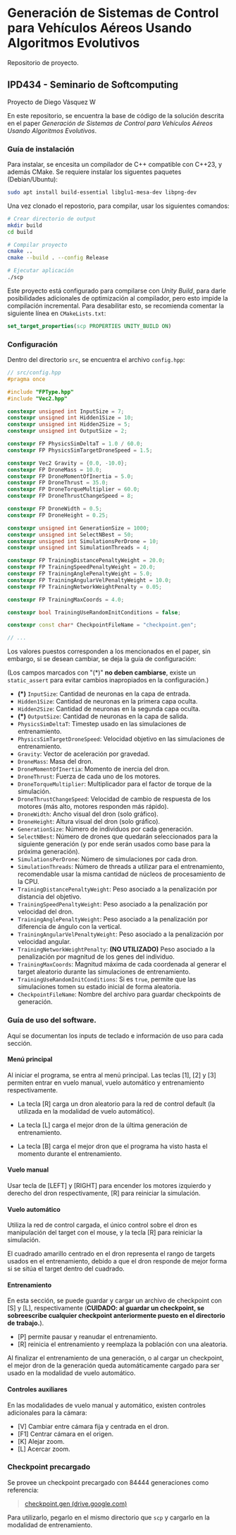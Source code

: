 # Generación de Sistemas de Control para Vehículos Aéreos Usando Algoritmos Evolutivos
Repositorio de proyecto.


## IPD434 - Seminario de Softcomputing
Proyecto de Diego Vásquez W


En este repositorio, se encuentra la base de código de la solución descrita en el paper *Generación de Sistemas de Control para Vehículos Aéreos Usando Algoritmos Evolutivos*.

### Guía de instalación

Para instalar, se encesita un compilador de C++ compatible con C++23, y además CMake.
Se requiere instalar los siguentes paquetes (Debian/Ubuntu):

```bash
sudo apt install build-essential libglu1-mesa-dev libpng-dev
```

Una vez clonado el repostorio, para compilar, usar los siguientes comandos:

```bash
# Crear directorio de output
mkdir build
cd build

# Compilar proyecto
cmake ..
cmake --build . --config Release

# Ejecutar aplicación
./scp
```

Este proyecto está configurado para compilarse con *Unity Build*, para darle posibilidades adicionales de optimización al compilador, pero esto impide la compilación incremental. Para desabilitar esto, se recomienda comentar la siguiente línea en `CMakeLists.txt`:

```cmake
set_target_properties(scp PROPERTIES UNITY_BUILD ON)
```

### Configuración

Dentro del directorio `src`, se encuentra el archivo `config.hpp`:

```cpp
// src/config.hpp
#pragma once

#include "FPType.hpp"
#include "Vec2.hpp"

constexpr unsigned int InputSize = 7;
constexpr unsigned int Hidden1Size = 10;
constexpr unsigned int Hidden2Size = 5;
constexpr unsigned int OutputSize = 2;

constexpr FP PhysicsSimDeltaT = 1.0 / 60.0;
constexpr FP PhysicsSimTargetDroneSpeed = 1.5;

constexpr Vec2 Gravity = {0.0, -10.0};
constexpr FP DroneMass = 10.0;
constexpr FP DroneMomentOfInertia = 5.0;
constexpr FP DroneThrust = 35.0;
constexpr FP DroneTorqueMultiplier = 60.0;
constexpr FP DroneThrustChangeSpeed = 8;

constexpr FP DroneWidth = 0.5;
constexpr FP DroneHeight = 0.25;

constexpr unsigned int GenerationSize = 1000;
constexpr unsigned int SelectNBest = 50;
constexpr unsigned int SimulationsPerDrone = 10;
constexpr unsigned int SimulationThreads = 4;

constexpr FP TrainingDistancePenaltyWeight = 20.0;
constexpr FP TrainingSpeedPenaltyWeight = 20.0;
constexpr FP TrainingAnglePenaltyWeight = 5.0;
constexpr FP TrainingAngularVelPenaltyWeight = 10.0;
constexpr FP TrainingNetworkWeightPenalty = 0.05;

constexpr FP TrainingMaxCoords = 4.0;

constexpr bool TrainingUseRandomInitConditions = false;

constexpr const char* CheckpointFileName = "checkpoint.gen";

// ...
```

Los valores puestos corresponden a los mencionados en el paper, sin embargo, si se desean cambiar, se deja la guía de configuración:

(Los campos marcados con "(*)" **no deben cambiarse**, existe un `static_assert` para evitar cambios inapropiados en la configuración.)


- **(*)** `InputSize`: Cantidad de neuronas en la capa de entrada.
- `Hidden1Size`: Cantidad de neuronas en la primera capa oculta.
- `Hidden2Size`: Cantidad de neuronas en la segunda capa oculta.
- **(*)** `OutputSize`: Cantidad de neuronas en la capa de salida.
- `PhysicsSimDeltaT`: Timestep usado en las simulaciones de entrenamiento.
- `PhysicsSimTargetDroneSpeed`: Velocidad objetivo en las simulaciones de entrenamiento.
- `Gravity`: Vector de aceleración por gravedad.
- `DroneMass`: Masa del dron.
- `DroneMomentOfInertia`: Momento de inercia del dron.
- `DroneThrust`: Fuerza de cada uno de los motores.
- `DroneTorqueMultiplier`: Multiplicador para el factor de torque de la simulación.
- `DroneThrustChangeSpeed`: Velocidad de cambio de respuesta de los motores (más alto, motores responden más rápido).
- `DroneWidth`: Ancho visual del dron (solo gráfico).
- `DroneHeight`: Altura visual del dron (solo gráfico).
- `GenerationSize`: Número de individuos por cada generación.
- `SelectNBest`: Número de drones que quedarán seleccionados para la siguiente generación (y por ende serán usados como base para la próxima generación).
- `SimulationsPerDrone`: Número de simulaciones por cada dron.
- `SimulationThreads`: Número de threads a utilizar para el entrenamiento, recomendable usar la misma cantidad de núcleos de procesamiento de la CPU.
- `TrainingDistancePenaltyWeight`: Peso asociado a la penalización por distancia del objetivo.
- `TrainingSpeedPenaltyWeight`: Peso asociado a la penalización por velocidad del dron.
- `TrainingAnglePenaltyWeight`: Peso asociado a la penalización por diferencia de ángulo con la vertical.
- `TrainingAngularVelPenaltyWeight`: Peso asociado a la penalización por velocidad angular.
- `TrainingNetworkWeightPenalty`: **(NO UTILIZADO)** Peso asociado a la penalización por magnitud de los genes del individuo.
- `TrainingMaxCoords`: Magnitud máxima de cada coordenada al generar el target aleatorio durante las simulaciones de entrenamiento.
- `TrainingUseRandomInitConditions`: Si es `true`, permite que las simulaciones tomen su estado inicial de forma aleatoria.
- `CheckpointFileName`: Nombre del archivo para guardar checkpoints de generación.

### Guía de uso del software.

Aquí se documentan los inputs de teclado e información de uso para cada sección. 

#### Menú principal
Al iniciar el programa, se entra al menú principal. Las teclas [1], [2] y [3] permiten entrar en vuelo manual, vuelo automático y entrenamiento respectivamente.

- La tecla [R] carga un dron aleatorio para la red de control default (la utilizada en la modalidad de vuelo automático).

- La tecla [L] carga el mejor dron de la última generación de entrenamiento.

- La tecla [B] carga el mejor dron que el programa ha visto hasta el momento durante el entrenamiento.

#### Vuelo manual
Usar tecla de [LEFT] y [RIGHT] para encender los motores izquierdo y derecho del dron respectivamente, [R] para reiniciar la simulación.

#### Vuelo automático
Utiliza la red de control cargada, el único control sobre el dron es manipulación del target con el mouse, y la tecla [R] para reiniciar la simulación.

El cuadrado amarillo centrado en el dron representa el rango de targets usados en el entrenamiento, debido a que el dron responde de mejor forma si se sitúa el target dentro del cuadrado.

#### Entrenamiento

En esta sección, se puede guardar y cargar un archivo de checkpoint con [S] y [L], respectivamente (**CUIDADO: al guardar un checkpoint, se sobreescribe cualquier checkpoint anteriormente puesto en el directorio de trabajo.**).

- [P] permite pausar y reanudar el entrenamiento.
- [R] reinicia el entrenamiento y reemplaza la población con una aleatoria.

Al finalizar el entrenamiento de una generación, o al cargar un checkpoint, el mejor dron de la generación queda automáticamente cargado para ser usado en la modalidad de vuelo automático.


#### Controles auxiliares

En las modalidades de vuelo manual y automático, existen controles adicionales para la cámara:

- [V] Cambiar entre cámara fija y centrada en el dron.
- [F1] Centrar cámara en el origen.
- [K] Alejar zoom.
- [L] Acercar zoom.

### Checkpoint precargado

Se provee un checkpoint precargado con 84444 generaciones como referencia:

> [checkpoint.gen (drive.google.com)](https://drive.google.com/file/d/1bQ2BK3MERKck8D7KDFiad8daj2UnoN_Z/view?usp=sharing)

Para utilizarlo, pegarlo en el mismo directorio que `scp` y cargarlo en la modalidad de entrenamiento.